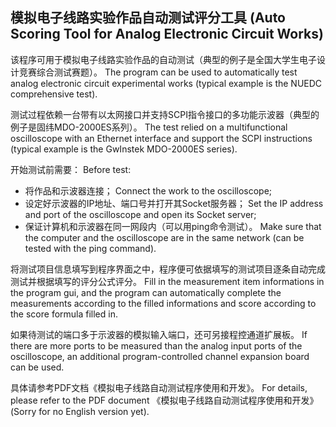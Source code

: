 ## 模拟电子线路实验作品自动测试评分工具 (Auto Scoring Tool for Analog Electronic Circuit Works)

该程序可用于模拟电子线路实验作品的自动测试（典型的例子是全国大学生电子设计竞赛综合测试赛题）。
The program can be used to automatically test analog electronic circuit experimental works (typical example is the NUEDC comprehensive test).

测试过程依赖一台带有以太网接口并支持SCPI指令接口的多功能示波器（典型的例子是固纬MDO-2000ES系列）。
The test relied on a multifunctional oscilloscope with an Ethernet interface and support the SCPI instructions (typical example is the GwInstek MDO-2000ES series).

开始测试前需要：
Before test:
* 将作品和示波器连接；
Connect the work to the oscilloscope;
* 设定好示波器的IP地址、端口号并打开其Socket服务器；
Set the IP address and port of the oscilloscope and open its Socket server;
* 保证计算机和示波器在同一网段内（可以用ping命令测试）。
Make sure that the computer and the oscilloscope are in the same network (can be tested with the ping command).

将测试项目信息填写到程序界面之中，程序便可依据填写的测试项目逐条自动完成测试并根据填写的评分公式评分。
Fill in the measurement item informations in the program gui, and the program can automatically complete the measurements according to the filled informations and score according to the score formula filled in.

如果待测试的端口多于示波器的模拟输入端口，还可另接程控通道扩展板。
If there are more ports to be measured than the analog input ports of the oscilloscope, an additional program-controlled channel expansion board can be used.

具体请参考PDF文档《模拟电子线路自动测试程序使用和开发》。
For details, please refer to the PDF document 《模拟电子线路自动测试程序使用和开发》 (Sorry for no English version yet).
